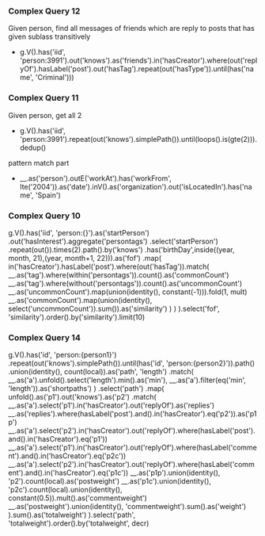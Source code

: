 ### Complex Query 12
Given person, find all messages of friends which are reply to posts that has given sublass transitively
- g.V().has('iid', 'person:3991').out('knows').as('friends').in('hasCreator').where(out('replyOf').hasLabel('post').out('hasTag').repeat(out('hasType')).until(has('name', 'Criminal')))

### Complex Query 11
Given person, get all 2
- g.V().has('iid', 'person:3991').repeat(out('knows').simplePath()).until(loops().is(gte(2))).dedup()

pattern match part
- __.as('person').outE('workAt').has('workFrom', lte('2004')).as('date').inV().as('organization').out('isLocatedIn').has('name', 'Spain')

### Complex Query 10

g.V().has('iid', 'person:{}').as('startPerson')
   .out('hasInterest').aggregate('persontags')
   .select('startPerson')
   .repeat(out()).times(2).path().by('knows')
   .has('birthDay',inside((year, month, 21),(year, month+1, 22))).as('fof')
   .map(
     in('hasCreator').hasLabel('post').where(out('hasTag')).match(
        __.as('tag').where(within('persontags')).count().as('commonCount')
        __.as('tag').where(without('persontags')).count().as('uncommonCount')
        __.as('uncommonCount').map(union(identity(), constant(-1))).fold(1, mult)
        __.as('commonCount').map(union(identity(), select('uncommonCount')).sum()).as('similarity')
        )
     )
   ).select('fof', 'similarity').order().by('similarity').limit(10)

### Complex Query 14

g.V().has('id', 'person:{person1}')
  .repeat(out('knows').simplePath()).until(has('id', 'person:{person2}')).path()
  .union(identity(), count(local)).as('path', 'length')
  .match(
     __.as('a').unfold().select('length').min().as('min'),
     __.as('a').filter(eq('min', 'length')).as('shortpaths')
  )
  .select('path')
  .map(
    unfold().as('p1').out('knows').as('p2')
      .match(
        __.as('a').select('p1').in('hasCreator').out('replyOf').as('replies')
        __.as('replies').where(hasLabel('post').and().in('hasCreator').eq('p2')).as('p1p')
        __.as('a').select('p2').in('hasCreator').out('replyOf').where(hasLabel('post').and().in('hasCreator').eq('p1'))
        __.as('a').select('p1').in('hasCreator').out('replyOf').where(hasLabel('comment').and().in('hasCreator').eq('p2c'))
        __.as('a').select('p2').in('hasCreator').out('replyOf').where(hasLabel('comment').and().in('hasCreator').eq('p1c'))
        __.as('p1p').union(identity(), 'p2').count(local).as('postweight')
        __.as('p1c').union(identity(), 'p2c').count(local).union(identity(), constant(0.5)).mult().as('commentweight')
        __.as('postweight').union(identity(), 'commentweight').sum().as('weight')
      ).sum().as('totalweight')
  ).select('path', 'totalweight').order().by('totalweight', decr)

